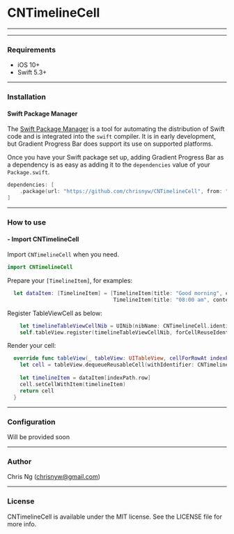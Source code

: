 # CNTimelineCell

---

---
### Requirements
- iOS 10+
- Swift 5.3+
---
### Installation

#### Swift Package Manager
The [Swift Package Manager](https://swift.org/package-manager/) is a tool for automating the distribution of Swift code and is integrated into the `swift` compiler. It is in early development, but Gradient Progress Bar does support its use on supported platforms.

Once you have your Swift package set up, adding Gradient Progress Bar as a dependency is as easy as adding it to the `dependencies` value of your `Package.swift`.

```swift
dependencies: [
    .package(url: "https://github.com/chrisnyw/CNTimelineCell", from: "0.1")
]
```
---
### How to use
#### - Import CNTimelineCell
Import `CNTimelineCell` when you need.
```swift
import CNTimelineCell
```

Prepare your `[TimelineItem]`, for examples:
```swift
  let dataItem: [TimelineItem] = [TimelineItem(title: "Good morning", content: "Today is sunny day!", image: UIImage(systemName: "sun.min")),
                                  TimelineItem(title: "08:00 am", content: "Tom wakes up", image: UIImage(systemName: "star.fill"), leftType: .start)]
```

Register TableViewCell as below:
```swift
    let timelineTableViewCellNib = UINib(nibName: CNTimelineCell.identifier, bundle: CNTimelineCell.bundle)
    self.tableView.register(timelineTableViewCellNib, forCellReuseIdentifier: CNTimelineCell.identifier)
```

Render your cell:
```swift
  override func tableView(_ tableView: UITableView, cellForRowAt indexPath: IndexPath) -> UITableViewCell {
    let cell = tableView.dequeueReusableCell(withIdentifier: CNTimelineCell.identifier, for: indexPath) as! CNTimelineCell
    
    let timelineItem = dataItem[indexPath.row]
    cell.setCellWithItem(timelineItem)
    return cell
  }
```

---
### Configuration
Will be provided soon

---
### Author
Chris Ng (chrisnyw@gmail.com)

---
### License
CNTimelineCell is available under the MIT license. See the LICENSE file for more info.
